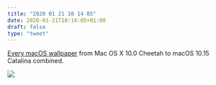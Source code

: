 ```yaml
---
title: "2020 01 21 10 14 05"
date: 2020-01-21T10:14:05+01:00
draft: false
type: "tweet"
---
```

[Every macOS wallpaper](https://mjtsai.com/blog/2020/01/16/composite-mac-desktop-picture/) from Mac OS X 10.0 Cheetah to macOS 10.15 Catalina combined.

![](/img/2020-01-21-10-14-00.png)
